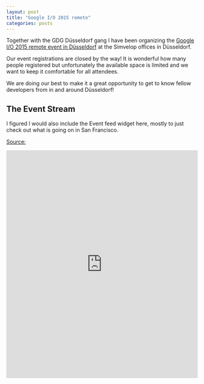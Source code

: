 ```yaml
---
layout: post
title: "Google I/O 2015 remote"
categories: posts
---
```


Together with the GDG Düsseldorf gang I have been organizing the [Google I/O 2015 remote event in Düsseldorf](https://plus.google.com/u/0/events/ce0gksqbf0ck94511sv5sv5hb0g) at the Simvelop offices in Düsseldorf.

Our event registrations are closed by the way! It is wonderful how many people registered but unfortunately the available space is limited and we want to keep it comfortable for all attendees.

We are doing our best to make it a great opportunity to get to know fellow developers from in and around Düsseldorf!

## The Event Stream

I figured I would also include the Event feed widget here, mostly to just check out what is going on in San Francisco.

[Source:](https://events.google.com/io2015/widget)

<iframe src="https://events.google.com/io2015/embed" style="width:100%;height:600px" frameborder="0" allowfullscreen></iframe>